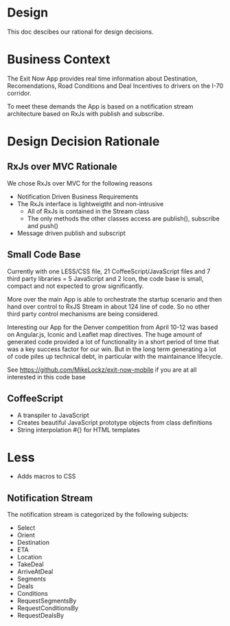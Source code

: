 
# Design

This doc descibes our rational for design decisions.

# Business Context

The Exit Now App provides real time information about Destination, Recomendations, Road Conditions and Deal Incentives 
to drivers on the I-70 corridor. 

To meet these demands the App is based on a notification stream architecture based on 
RxJs with publish and subscribe.

# Design Decision Rationale

## RxJs over MVC Rationale

We chose RxJs over MVC for the following reasons

* Notification Driven Business Requirements
* The RxJs interface is lightweigtht and non-intrusive
  - All of RxJs is contained in the Stream class
  - The only methods the other classes access are publish(), subscribe and push()
* Message driven publish and subscript

## Small Code Base

Currently with one LESS/CSS file, 21 CoffeeScript/JavaScript files and 7 third party libraries = 5 JavaScript and 2 Icon,
the code base is small, compact and not expected to grow significantly. 

More over the main App is able to orchestrate the startup scenario and then hand over control to RxJS Stream in 
about 124 line of code. So no other third party control mechanisms are being considered. 

Interesting our App for the Denver competition from April 10-12 was based on Angular.js, Iconic and Leaflet map directives.
The huge amount of generated code provided a lot of functionality in a short period of time that was a key success factor for our win.
But in the long term generating a lot of code piles up technical debt, in particular with the maintainance lifecycle.

See https://github.com/MikeLockz/exit-now-mobile if you are at all interested in this code base

## CoffeeScript

* A transpiler to JavaScript
* Creates beautiful JavaScript prototype objects from class definitions
* String interpolation #{} for HTML templates

# Less

* Adds macros to CSS



## Notification Stream

The notification stream is categorized by the following subjects:

* Select
* Orient
* Destination
* ETA
* Location
* TakeDeal
* ArriveAtDeal
* Segments
* Deals
* Conditions
* RequestSegmentsBy
* RequestConditionsBy
* RequestDealsBy


